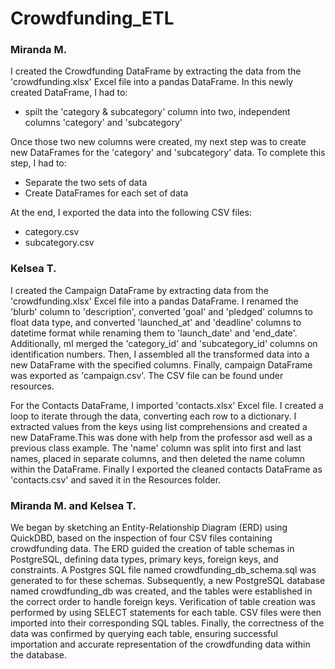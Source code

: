 # Crowdfunding_ETL

### Miranda M. 
I created the Crowdfunding DataFrame by extracting the data from the 'crowdfunding.xlsx' Excel file into a pandas DataFrame. In this newly created DataFrame, I had to:
- spilt the 'category & subcategory' column into two, independent columns 'category' and 'subcategory'

Once those two new columns were created, my next step was to create new DataFrames for the 'category' and 'subcategory' data. To complete this step, I had to:
- Separate the two sets of data
- Create DataFrames for each set of data

At the end, I exported the data into the following CSV files: 
- category.csv
- subcategory.csv 

### Kelsea T. 
I created the Campaign DataFrame by extracting data from the 'crowdfunding.xlsx' Excel file into a pandas DataFrame. I renamed the 'blurb' column to 'description', converted 'goal' and 'pledged' columns to float data type, and converted 'launched_at' and 'deadline' columns to datetime format while renaming them to 'launch_date' and 'end_date'. Additionally, mI merged the 'category_id' and 'subcategory_id' columns on identification numbers. Then, I assembled all the transformed data into a new DataFrame with the specified columns. Finally, campaign DataFrame was exported as 'campaign.csv'. The CSV file can be found under resources.

For the Contacts DataFrame, I imported 'contacts.xlsx' Excel file. I created a loop to iterate through the data, converting each row to a dictionary. I extracted values from the keys using list comprehensions and created a new DataFrame.This was done with help from the professor asd well as a previous class example. The 'name' column was split into first and last names, placed in separate columns, and then deleted the name column within the DataFrame. Finally I exported the cleaned contacts DataFrame as 'contacts.csv' and saved it in the Resources folder.

### Miranda M. and Kelsea T.
We began by sketching an Entity-Relationship Diagram (ERD) using QuickDBD, based on the inspection of four CSV files containing crowdfunding data. The ERD guided the creation of table schemas in PostgreSQL, defining data types, primary keys, foreign keys, and constraints. A Postgres SQL file named crowdfunding_db_schema.sql was generated to for these schemas. Subsequently, a new PostgreSQL database named crowdfunding_db was created, and the tables were established in the correct order to handle foreign keys. Verification of table creation was performed by using SELECT statements for each table. CSV files were then imported into their corresponding SQL tables. Finally, the correctness of the data was confirmed by querying each table, ensuring successful importation and accurate representation of the crowdfunding data within the database.
